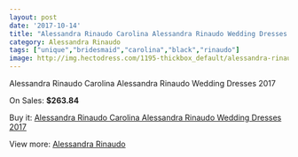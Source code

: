 ```yaml
---
layout: post
date: '2017-10-14'
title: "Alessandra Rinaudo Carolina Alessandra Rinaudo Wedding Dresses 2017"
category: Alessandra Rinaudo
tags: ["unique","bridesmaid","carolina","black","rinaudo"]
image: http://img.hectodress.com/1195-thickbox_default/alessandra-rinaudo-carolina-alessandra-rinaudo-wedding-dresses-2013.jpg
---
```

Alessandra Rinaudo Carolina Alessandra Rinaudo Wedding Dresses 2017

On Sales: **$263.84**
<a href="https://www.hectodress.com/alessandra-rinaudo/729-alessandra-rinaudo-carolina-alessandra-rinaudo-wedding-dresses-2013.html"><amp-img layout="responsive" width="600" height="600" src="//img.hectodress.com/1195-thickbox_default/alessandra-rinaudo-carolina-alessandra-rinaudo-wedding-dresses-2013.jpg" alt="Alessandra Rinaudo Carolina Alessandra Rinaudo Wedding Dresses 2017 0" /></a>

Buy it: [Alessandra Rinaudo Carolina Alessandra Rinaudo Wedding Dresses 2017](https://www.hectodress.com/alessandra-rinaudo/729-alessandra-rinaudo-carolina-alessandra-rinaudo-wedding-dresses-2013.html "Alessandra Rinaudo Carolina Alessandra Rinaudo Wedding Dresses 2017")

View more: [Alessandra Rinaudo](https://www.hectodress.com/9-alessandra-rinaudo "Alessandra Rinaudo")